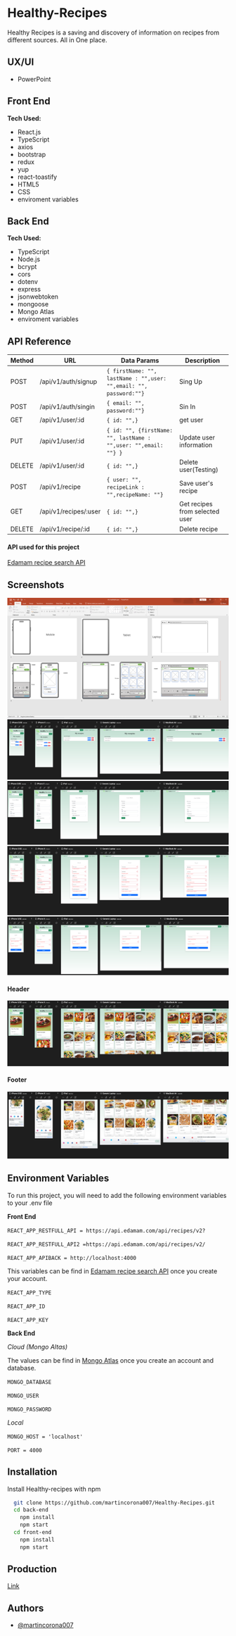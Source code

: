 
# Healthy-Recipes

Healthy Recipes is a saving and discovery of information on recipes from different sources. All in One place.

## UX/UI
* PowerPoint

## Front End
**Tech Used:**
* React.js
* TypeScript
* axios
* bootstrap
* redux
* yup
* react-toastify
* HTML5
* CSS
* enviroment variables

## Back End
**Tech Used:**
* TypeScript
* Node.js
* bcrypt
* cors
* dotenv
* express
* jsonwebtoken
* mongoose
* Mongo Atlas
* enviroment variables
## API Reference

| Method           |  URL             | Data Params      | Description      |
| ---------------- | ---------------- | ---------------- | ---------------- |
| POST     | /api/v1/auth/signup    | `{ firstName: "", lastName : "",user: "",email: "", password:""}`    | Sing Up    |
| POST     | /api/v1/auth/singin    | `{ email: "", password:""}`    | Sin In    |
| GET     | /api/v1/user/:id    | `{ id: "",}`    | get user    |
| PUT     | /api/v1/user/:id    | `{ id: "", {firstName: "", lastName : "",user: "",email: ""} }`    | Update user information    |
| DELETE     | /api/v1/user/:id    | `{ id: "",}`    | Delete user(Testing)   |
| POST     | /api/v1/recipe    | `{ user: "", recipeLink : "",recipeName: ""}`    | Save user's recipe    |
| GET     | /api/v1/recipes/:user    | `{ id: "",}`   | Get recipes from selected user    |
| DELETE     | /api/v1/recipe/:id    | `{ id: "",}`    | Delete recipe    |

#### API used for this project    

[Edamam recipe search API](https://developer.edamam.com/edamam-docs-recipe-api)




## Screenshots

<img src="p5.PNG" alt="p5.PNG" style="zoom: 67%;" />

<img src="p4.PNG" alt="p4.PNG" style="zoom: 67%;" />

<img src="p3.PNG" alt="p3.PNG" style="zoom: 67%;" />

<img src="p2.PNG" alt="p2.PNG" style="zoom: 67%;" />

<img src="p1.PNG" alt="p1.PNG" style="zoom: 67%;" />

#### Header
<img src="s1.PNG" alt="header.PNG" style="zoom: 67%;" />

#### Footer
<img src="s2.PNG" alt="footer.PNG" style="zoom: 67%;" />

## Environment Variables

To run this project, you will need to add the following environment variables to your .env file

**Front End**

`REACT_APP_RESTFULL_API = https://api.edamam.com/api/recipes/v2?`

`REACT_APP_RESTFULL_API2 =https://api.edamam.com/api/recipes/v2/`

`REACT_APP_APIBACK = http://localhost:4000`

This variables can be find in  [Edamam recipe search API](https://developer.edamam.com/edamam-docs-recipe-api) once you create your account.

`REACT_APP_TYPE`

`REACT_APP_ID `

`REACT_APP_KEY`

**Back End**

_Cloud (Mongo Altas)_

The values can be find in [Mongo Atlas](https://www.mongodb.com/es/atlas/database) once you create an account and database. 


`MONGO_DATABASE`

`MONGO_USER`

`MONGO_PASSWORD`

_Local_

`MONGO_HOST = 'localhost'`

`PORT = 4000`

## Installation

Install Healthy-recipes with npm

```bash
  git clone https://github.com/martincorona007/Healthy-Recipes.git
  cd back-end
    npm install
    npm start
  cd front-end
    npm install
    npm start
```
## Production

[Link](https://profound-torrone-d9c57e.netlify.app/)



## Authors

- [@martincorona007](https://martincorona007.github.io/)

